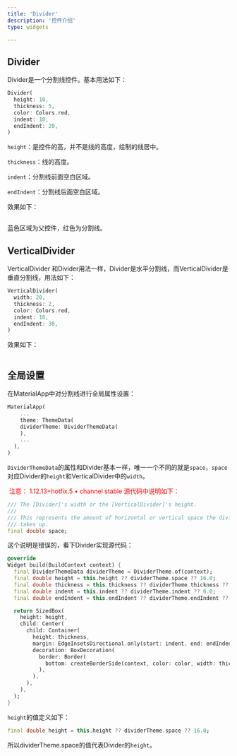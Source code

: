 ```yaml
---
title: 'Divider'
description: '控件介绍'
type: widgets

---
```




## Divider

Divider是一个分割线控件。基本用法如下：

```dart
Divider(
  height: 10,
  thickness: 5,
  color: Colors.red,
  indent: 10,
  endIndent: 20,
)
```

`height`：是控件的高，并不是线的高度，绘制的线居中。

`thickness`：线的高度。

`indent`：分割线前面空白区域。

`endIndent`：分割线后面空白区域。

效果如下：

<img src="http://img.laomengit.com/divider_1.png" alt="" style="zoom:50%;" />

蓝色区域为父控件，红色为分割线。

## VerticalDivider

VerticalDivider 和Divider用法一样，Divider是水平分割线，而VerticalDivider是垂直分割线，用法如下：

```dart
VerticalDivider(
  width: 20,
  thickness: 2,
  color: Colors.red,
  indent: 10,
  endIndent: 30,
)
```

效果如下：

<img src="http://img.laomengit.com/divider_2.png" alt="" style="zoom:50%;" />



## 全局设置

在MaterialApp中对分割线进行全局属性设置：

```dart
MaterialApp(
	...
	theme: ThemeData(
    dividerTheme: DividerThemeData(
    ),
    ...
  ),
)
```

`DividerThemeData`的属性和Divider基本一样，唯一一个不同的就是`space`，`space`对应Divider的`height`和VerticalDivider中的`width`。

<font color='red'> 注意： 1.12.13+hotfix.5 • channel stable 源代码中说明如下：</font>

```dart
/// The [Divider]'s width or the [VerticalDivider]'s height.
///
/// This represents the amount of horizontal or vertical space the divider
/// takes up.
final double space;
```

这个说明是错误的，看下Divider实现源代码：

```dart
@override
Widget build(BuildContext context) {
  final DividerThemeData dividerTheme = DividerTheme.of(context);
  final double height = this.height ?? dividerTheme.space ?? 16.0;
  final double thickness = this.thickness ?? dividerTheme.thickness ?? 0.0;
  final double indent = this.indent ?? dividerTheme.indent ?? 0.0;
  final double endIndent = this.endIndent ?? dividerTheme.endIndent ?? 0.0;

  return SizedBox(
    height: height,
    child: Center(
      child: Container(
        height: thickness,
        margin: EdgeInsetsDirectional.only(start: indent, end: endIndent),
        decoration: BoxDecoration(
          border: Border(
            bottom: createBorderSide(context, color: color, width: thickness),
          ),
        ),
      ),
    ),
  );
}
```

`height`的值定义如下：

```dart
final double height = this.height ?? dividerTheme.space ?? 16.0;
```

所以dividerTheme.space的值代表Divider的`height`。

